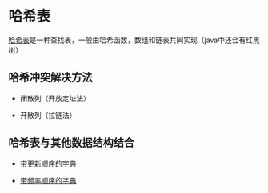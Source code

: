 # 哈希表

[哈希表](./code/设计哈希映射.cpp)是一种查找表，一般由哈希函数，数组和链表共同实现（java中还会有红黑树）


## 哈希冲突解决方法

+ 闭散列（开放定址法）

+ 开散列（拉链法）


## 哈希表与其他数据结构结合

+ [带更新顺序的字典](./code/LRU缓存.cpp)

+ [带频率顺序的字典](./code/LFU缓存.cpp)

